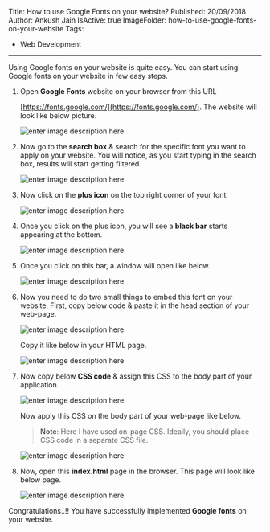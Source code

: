 Title: How to use Google Fonts on your website?
Published: 20/09/2018
Author: Ankush Jain
IsActive: true
ImageFolder: how-to-use-google-fonts-on-your-website
Tags:
  - Web Development
---
Using Google fonts on your website is quite easy. You can start using Google fonts on your website in few easy steps. 

1.  Open **Google Fonts** website on your browser from this URL 

    [https://fonts.google.com/](https://fonts.google.com/).  The website will look like below picture.
  
    ![enter image description here](/img/blogs/how-to-use-google-fonts-on-your-website/how-to-use-google-fonts-on-your-website-1.png)

2.  Now go to the **search box** & search for the specific font you want to apply
on your website. You will notice, as you start typing in the search box, results will start getting filtered. 

    ![enter image description here](/img/blogs/how-to-use-google-fonts-on-your-website/how-to-use-google-fonts-on-your-website-2.png)

3.  Now click on the **plus icon** on the top right corner of your font.

    ![enter image description here](/img/blogs/how-to-use-google-fonts-on-your-website/how-to-use-google-fonts-on-your-website-3.png)

4.  Once you click on the plus icon, you will see a **black bar** starts
appearing at the bottom. 

    ![enter image description here](/img/blogs/how-to-use-google-fonts-on-your-website/how-to-use-google-fonts-on-your-website-4.png)

5.  Once you click on this bar, a window will open like below.  

    ![enter image description here](/img/blogs/how-to-use-google-fonts-on-your-website/how-to-use-google-fonts-on-your-website-5.png)

6.  Now you need to do two small things to embed this font on your
website. First, copy below code & paste it in the head section of your web-page. 

    ![enter image description here](/img/blogs/how-to-use-google-fonts-on-your-website/how-to-use-google-fonts-on-your-website-6.png) 
    
    Copy it like below in your HTML page. 
    
    ![enter image description here](/img/blogs/how-to-use-google-fonts-on-your-website/how-to-use-google-fonts-on-your-website-7.png)

7.  Now copy below **CSS code** & assign this CSS to the body part of your
application. 

    ![enter image description here](/img/blogs/how-to-use-google-fonts-on-your-website/how-to-use-google-fonts-on-your-website-8.png) 
    
    Now apply this CSS on the body part of your web-page like below.  

    > **Note**: Here I have used on-page CSS. Ideally, you should place CSS code in a separate CSS file.

    ![enter image description here](/img/blogs/how-to-use-google-fonts-on-your-website/how-to-use-google-fonts-on-your-website-9.png)

8. Now, open this **index.html** page in the browser. This page will look like below page. 

    ![enter image description here](/img/blogs/how-to-use-google-fonts-on-your-website/how-to-use-google-fonts-on-your-website-10.png)

Congratulations..!! You have successfully implemented **Google fonts** on your website. 

                
